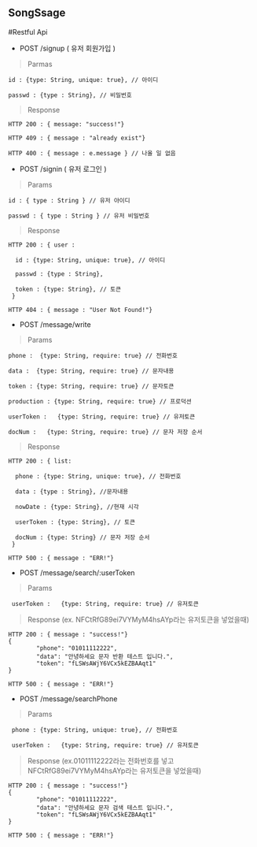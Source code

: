 ## SongSsage

#Restful Api

* POST /signup ( 유저 회원가입 )

> Parmas

    id : {type: String, unique: true}, // 아이디
    
    passwd : {type : String}, // 비밀번호

> Response

    HTTP 200 : { message: "success!"}

    HTTP 409 : { message : "already exist"}

    HTTP 400 : { message : e.message } // 나올 일 없음

* POST /signin ( 유저 로그인 )

> Params

    id : { type : String } // 유저 아이디

    passwd : { type : String } // 유저 비밀번호

> Response

    HTTP 200 : { user :
    
      id : {type: String, unique: true}, // 아이디
      
      passwd : {type : String},
      
      token : {type: String}, // 토큰
     } 

    HTTP 404 : { message : "User Not Found!"}


* POST /message/write 

> Params

    phone :  {type: String, require: true} // 전화번호

    data :  {type: String, require: true} // 문자내용

    token : {type: String, require: true} // 문자토큰

    production : {type: String, require: true} // 프로덕션
    
    userToken :   {type: String, require: true} // 유저토큰
     
    docNum :   {type: String, require: true} // 문자 저장 순서

> Response

    HTTP 200 : { list: 
    
      phone : {type: String, unique: true}, // 전화번호
      
      data : {type : String}, //문자내용

      nowDate : {type: String}, //현재 시각
      
      userToken : {type: String}, // 토큰

      docNum : {type: String} // 문자 저장 순서
     } 

    HTTP 500 : { message : "ERR!"}
    



* POST /message/search/:userToken 

> Params

     userToken :   {type: String, require: true} // 유저토큰
    
> Response (ex. NFCtRfG89ei7VYMyM4hsAYp라는 유저토큰을 넣었을때)

    HTTP 200 : { message : "success!"}
    {
            "phone": "01011112222",
            "data": "안녕하세요 문자 반환 테스트 입니다.",
            "token": "fLSWsAWjY6VCx5kEZBAAqt1"
    }

    HTTP 500 : { message : "ERR!"}


* POST /message/searchPhone 

> Params

     phone : {type: String, unique: true}, // 전화번호

     userToken :   {type: String, require: true} // 유저토큰
    
> Response (ex.01011112222라는 전화번호를 넣고 NFCtRfG89ei7VYMyM4hsAYp라는 유저토큰을 넣었을때)

    HTTP 200 : { message : "success!"}
    {
            "phone": "01011112222",
            "data": "안녕하세요 문자 검색 테스트 입니다.",
            "token": "fLSWsAWjY6VCx5kEZBAAqt1"
    }

    HTTP 500 : { message : "ERR!"}



